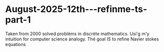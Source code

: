 # August-2025-12th---refinme-ts-part-1
Taken from 2000 solved problèms in discrète mathematics. Usi'g m'y intuition for computer science analogy. Thé  goal IS to refine Navier stokes equations
